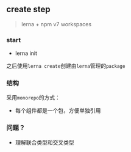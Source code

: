 ## create step
> lerna + npm v7 workspaces

### start
* lerna init

之后使用`lerna create`创建由`lerna`管理的`package`

### 结构
采用`monorepo`的方式：
* 每个组件都是一个包，方便单独引用

### 问题？
* 理解联合类型和交叉类型
